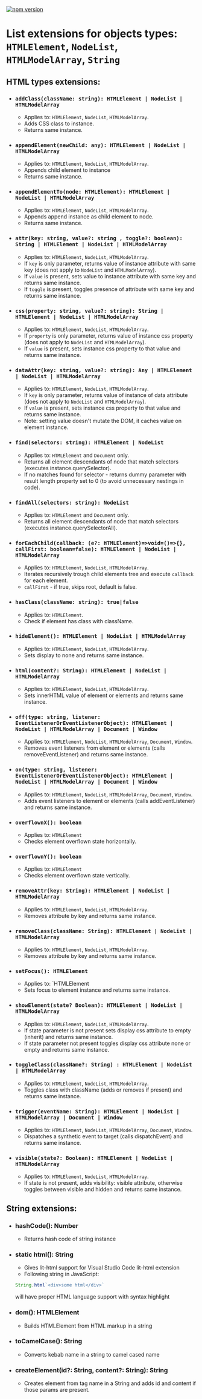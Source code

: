 [![npm version](https://badge.fury.io/js/ihjs.svg)](https://badge.fury.io/js/ihjs)

# List extensions for objects types: `HTMLElement`, `NodeList`, `HTMLModelArray`, `String`

## HTML types extensions:

- ### `addClass(className: string): HTMLElement | NodeList | HTMLModelArray`
    - Applies to: `HTMLElement`, `NodeList`, `HTMLModelArray`.
    - Adds CSS class to instance.
    - Returns same instance.


- ### `appendElement(newChild: any): HTMLElement | NodeList | HTMLModelArray`
    - Applies to: `HTMLElement`, `NodeList`, `HTMLModelArray`.
    - Appends child element to instance
    - Returns same instance.


- ### `appendElementTo(node: HTMLElement): HTMLElement | NodeList | HTMLModelArray`
    - Applies to: `HTMLElement`, `NodeList`, `HTMLModelArray`.
    - Appends append instance as child element to node.
    - Returns same instance.


- ### `attr(key: string, value?: string , toggle?: boolean): String | HTMLElement | NodeList | HTMLModelArray`
    - Applies to: `HTMLElement`, `NodeList`, `HTMLModelArray`.
    - If `key` is only parameter, returns value of instance attribute with same key (does not apply to `NodeList` and `HTMLModelArray`).
    - If `value` is present, sets value to instance attribute with same key and returns same instance.
    - If `toggle` is present, toggles presence of attribute with same key and returns same instance.


- ### `css(property: string, value?: string): String | HTMLElement | NodeList | HTMLModelArray`
    - Applies to: `HTMLElement`, `NodeList`, `HTMLModelArray`.
    - If `property` is only parameter, returns value of instance css property (does not apply to `NodeList` and `HTMLModelArray`).
    - If `value` is present, sets instance css property to that value and returns same instance.


- ### `dataAttr(key: string, value?: string): Any | HTMLElement | NodeList | HTMLModelArray`
    - Applies to: `HTMLElement`, `NodeList`, `HTMLModelArray`.
    - If `key` is only parameter, returns value of instance of data attribute (does not apply to `NodeList` and `HTMLModelArray`).
    - If `value` is present, sets instance css property to that value and returns same instance.
    - Note: setting value doesn't mutate the DOM, it caches value on element instance.


- ### `find(selectors: string): HTMLElement | NodeList`
    - Applies to: `HTMLElement` and `Document` only.
    - Returns all element descendants of node that match selectors (executes instance.querySelector).
    - If no matches found for selector - returns dummy parameter with result length property set to 0 (to avoid unnecessary nestings in code).


- ### `findAll(selectors: string): NodeList`
    - Applies to: `HTMLElement` and `Document` only.
    - Returns all element descendants of node that match selectors (executes instance.querySelectorAll).


- ### `forEachChild(callback: (e?: HTMLElement)=>void=()=>{}, callFirst: boolean=false): HTMLElement | NodeList | HTMLModelArray`
    - Applies to: `HTMLElement`, `NodeList`, `HTMLModelArray`.
    - Iterates recursively trough child elements tree and execute `callback` for each element.
    - `callFirst` - if true, skips root, default is false.


- ### `hasClass(className: string): true|false`
    - Applies to: `HTMLElement`.
    - Check if element has class with className.


- ### `hideElement(): HTMLElement | NodeList | HTMLModelArray`
    - Applies to: `HTMLElement`, `NodeList`, `HTMLModelArray`.
    - Sets display to none and returns same instance.


- ### `html(content?: String): HTMLElement | NodeList | HTMLModelArray`
    - Applies to: `HTMLElement`, `NodeList`, `HTMLModelArray`.
    - Sets innerHTML value of element or elements and returns same instance.


- ### `off(type: string, listener: EventListenerOrEventListenerObject): HTMLElement | NodeList | HTMLModelArray | Document | Window`
    - Applies to: `HTMLElement`, `NodeList`, `HTMLModelArray`, `Document`, `Window`.
    - Removes event listeners from element or elements (calls removeEventListener) and returns same instance.


- ### `on(type: string, listener: EventListenerOrEventListenerObject): HTMLElement | NodeList | HTMLModelArray | Document | Window`
    - Applies to: `HTMLElement`, `NodeList`, `HTMLModelArray`, `Document`, `Window`.
    - Adds event listeners to element or elements (calls addEventListener) and returns same instance.


- ### `overflownX(): boolean`
    - Applies to: `HTMLElement`
    - Checks element overflown state horizontally.


- ### `overflownY(): boolean`
    - Applies to: `HTMLElement`
    - Checks element overflown state vertically.


- ### `removeAttr(key: String): HTMLElement | NodeList | HTMLModelArray`
    - Applies to: `HTMLElement`, `NodeList`, `HTMLModelArray`.
    - Removes attribute by key and returns same instance.


- ### `removeClass(className: String): HTMLElement | NodeList | HTMLModelArray`
    - Applies to: `HTMLElement`, `NodeList`, `HTMLModelArray`.
    - Removes attribute by key and returns same instance.


- ### `setFocus(): HTMLElement`
    - Applies to: `HTMLElement
    - Sets focus to element instance and returns same instance.


- ### `showElement(state? Boolean): HTMLElement | NodeList | HTMLModelArray`
    - Applies to: `HTMLElement`, `NodeList`, `HTMLModelArray`.
    - If state parameter is not present sets display css attribute to empty (inherit) and returns same instance.
    - If state parameter not present toggles display css attribute none or empty and returns same instance.


- ### `toggleClass(className?: String) : HTMLElement | NodeList | HTMLModelArray`
    - Applies to: `HTMLElement`, `NodeList`, `HTMLModelArray`.
    - Toggles class with className (adds or removes if present) and returns same instance.


- ### `trigger(eventName: String): HTMLElement | NodeList | HTMLModelArray | Document | Window`
    - Applies to: `HTMLElement`, `NodeList`, `HTMLModelArray`, `Document`, `Window`.
    - Dispatches a synthetic event to target (calls dispatchEvent) and returns same instance.


- ### `visible(state?: Boolean): HTMLElement | NodeList | HTMLModelArray`
    - Applies to: `HTMLElement`, `NodeList`, `HTMLModelArray`.
    - If state is not present, adds visibility: visible attribute, otherwise toggles between visible and hidden and returns same instance.


## String extensions:

- ### hashCode(): Number
    - Returns hash code of string instance

- ### static html(): String
    - Gives lit-html support for Visual Studio Code lit-html extension
    - Following string in JavaScript:
    ```JavaScript 
    String.html`<div>some html</div>`
    ```
    will have proper HTML language support with syntax highlight


- ### dom(): HTMLElement
    - Builds HTMLElement from HTML markup in a string

- ### toCamelCase(): String
    - Converts kebab name in a string to camel cased name

- ### createElement(id?: String, content?: String): String
    - Creates element from tag name in a String and adds id and content if those params are present.

